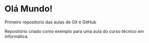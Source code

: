 # Olá Mundo!
 
 Primeiro repositorio das aulas de Git e GitHub

Repositório criado como exemplo para uma aula do curso técnico em informática.
